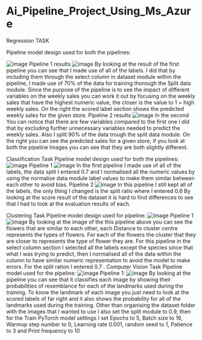 # Ai_Pipeline_Project_Using_Ms_Azure
Regression TASK


Pipeline model design used for both the pipelines:


![image](https://github.com/user-attachments/assets/de6fc606-1992-4fc0-b3f2-bf746c84a8f4)
Pipeline 1 results
![image](https://github.com/user-attachments/assets/34b76091-c1ec-43d5-89e1-2cf6a296abf1)
By looking at the result of the first pipeline you can see that I made use of all of the labels.
I did that by including them through the select column in dataset module within the pipeline, 
I made use of 70% of the data for training thorough the Split data module.
Since the purpose of the pipeline is to see the impact of different variables on the weekly sales you can work it out by focusing on the weekly sales that have the highest numeric value, the closer is the value to 1 = high weekly sales.
On the right the scored label section shows the predicted weekly sales for the given store.
Pipeline 2 results
![image](https://github.com/user-attachments/assets/991f2293-a21b-42a4-bc1d-4696f55773de)
In the second You can notice that there are few variables compared to the first one I did that by excluding further unnecessary variables needed to predict the weekly sales.
Also I split 90% of the data trough the split data module.
On the right you can see the predicted sales for a given store, if you look at both the pipeline Images you can see that they are both slightly different.

Classification Task
Pipeline model design used for both the pipelines:
![image](https://github.com/user-attachments/assets/1202cbf5-1476-47a2-a8be-51ec65f6ed41)
Pipeline 1
![image](https://github.com/user-attachments/assets/ca237787-399c-4f85-bea7-4baf81cdba52)
In the first pipeline I made use of all of the labels, the data split I entered 0.7 and I normalised all the numeric values by using the normalise data module label values to make them similar between each other to avoid bias.
Pipeline 2
![image](https://github.com/user-attachments/assets/b5bd26ba-d37c-4d41-ab63-09625fc83c40)
In this pipeline I still kept all of the labels, the only thing I changed is the split ratio where I entered 0.6
By looking at the score result of the dataset it is hard to find differences to see that I had to look at the evaluation results of each.

Clustering Task
Pipeline model design used for pipeline:
![image](https://github.com/user-attachments/assets/1624921e-34c2-4191-85cf-b3549b4c9a16)
Pipeline 1
![image](https://github.com/user-attachments/assets/e0210b95-bca4-45dc-b66d-3e6fc4de43e7)
By looking at the image of the this pipeline above you can see the flowers that are similar to each other, each Distance to cluster centre represents the types of flowers.
For each of the flowers the cluster that they are closer to represents the type of flower they are.
For this pipeline in the select column section I selected all the labels except the species since that what I was trying to predict, then I normalised all of the data within the column to have similar numeric representation to avoid the model to make errors.
For the split ration I entered 0.7 .
Computer Vision Task
Pipeline model used for the pipeline:
![image](https://github.com/user-attachments/assets/fcf3d44f-6d59-417a-9bf3-d158446bbb9a)
Pipeline 1:
![image](https://github.com/user-attachments/assets/8df5d952-ebbd-4a62-af95-97676b441177)
By looking at the pipeline you can see that it classifies each image by showing their probabilities of resemblance for each of the landmarks used during the training.
To know the landmark of each image you just need to look at the scored labels of far right and it also shows the probability for all of the landmarks used during the training.
Other than organising the dataset folder with the images that I wanted to use I also set the split module to 0.9, then for the Train PyTorch model settings I set Epochs to 5, Batch size to 16, Warmup step number to 0, Learning rate 0.001, random seed to 1, Patience to 3 and Print frequency to 10
